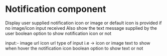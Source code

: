 Notification component
======================
Display user supplied notification icon or image or default icon is provided if no image/icon input received
Also show the text message supplied by the user
boolean option to show notification icon or not


input:-
  image url
  icon url
  type of input i.e -> icon or image 
  text to show when hover the notification icon
  boolean option to show text or not

